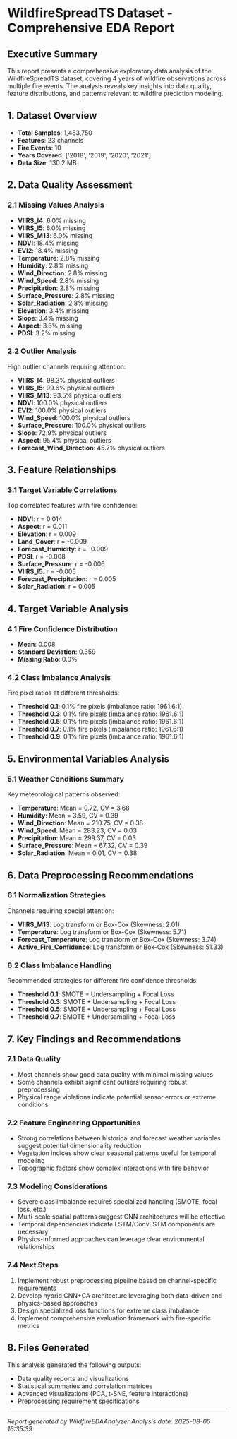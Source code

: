# WildfireSpreadTS Dataset - Comprehensive EDA Report

## Executive Summary

This report presents a comprehensive exploratory data analysis of the WildfireSpreadTS dataset, covering 4 years of wildfire observations across multiple fire events. The analysis reveals key insights into data quality, feature distributions, and patterns relevant to wildfire prediction modeling.

## 1. Dataset Overview

- **Total Samples**: 1,483,750
- **Features**: 23 channels
- **Fire Events**: 10
- **Years Covered**: ['2018', '2019', '2020', '2021']
- **Data Size**: 130.2 MB

## 2. Data Quality Assessment

### 2.1 Missing Values Analysis

- **VIIRS_I4**: 6.0% missing
- **VIIRS_I5**: 6.0% missing
- **VIIRS_M13**: 6.0% missing
- **NDVI**: 18.4% missing
- **EVI2**: 18.4% missing
- **Temperature**: 2.8% missing
- **Humidity**: 2.8% missing
- **Wind_Direction**: 2.8% missing
- **Wind_Speed**: 2.8% missing
- **Precipitation**: 2.8% missing
- **Surface_Pressure**: 2.8% missing
- **Solar_Radiation**: 2.8% missing
- **Elevation**: 3.4% missing
- **Slope**: 3.4% missing
- **Aspect**: 3.3% missing
- **PDSI**: 3.2% missing

### 2.2 Outlier Analysis

High outlier channels requiring attention:
- **VIIRS_I4**: 98.3% physical outliers
- **VIIRS_I5**: 99.6% physical outliers
- **VIIRS_M13**: 93.5% physical outliers
- **NDVI**: 100.0% physical outliers
- **EVI2**: 100.0% physical outliers
- **Wind_Speed**: 100.0% physical outliers
- **Surface_Pressure**: 100.0% physical outliers
- **Slope**: 72.9% physical outliers
- **Aspect**: 95.4% physical outliers
- **Forecast_Wind_Direction**: 45.7% physical outliers

## 3. Feature Relationships

### 3.1 Target Variable Correlations

Top correlated features with fire confidence:
- **NDVI**: r = 0.014
- **Aspect**: r = 0.011
- **Elevation**: r = 0.009
- **Land_Cover**: r = -0.009
- **Forecast_Humidity**: r = -0.009
- **PDSI**: r = -0.008
- **Surface_Pressure**: r = -0.006
- **VIIRS_I5**: r = -0.005
- **Forecast_Precipitation**: r = 0.005
- **Solar_Radiation**: r = 0.005

## 4. Target Variable Analysis

### 4.1 Fire Confidence Distribution

- **Mean**: 0.008
- **Standard Deviation**: 0.359
- **Missing Ratio**: 0.0%

### 4.2 Class Imbalance Analysis

Fire pixel ratios at different thresholds:
- **Threshold 0.1**: 0.1% fire pixels (imbalance ratio: 1961.6:1)
- **Threshold 0.3**: 0.1% fire pixels (imbalance ratio: 1961.6:1)
- **Threshold 0.5**: 0.1% fire pixels (imbalance ratio: 1961.6:1)
- **Threshold 0.7**: 0.1% fire pixels (imbalance ratio: 1961.6:1)
- **Threshold 0.9**: 0.1% fire pixels (imbalance ratio: 1961.6:1)

## 5. Environmental Variables Analysis

### 5.1 Weather Conditions Summary

Key meteorological patterns observed:
- **Temperature**: Mean = 0.72, CV = 3.68
- **Humidity**: Mean = 3.59, CV = 0.39
- **Wind_Direction**: Mean = 210.75, CV = 0.38
- **Wind_Speed**: Mean = 283.23, CV = 0.03
- **Precipitation**: Mean = 299.37, CV = 0.03
- **Surface_Pressure**: Mean = 67.32, CV = 0.39
- **Solar_Radiation**: Mean = 0.01, CV = 0.38

## 6. Data Preprocessing Recommendations

### 6.1 Normalization Strategies

Channels requiring special attention:
- **VIIRS_M13**: Log transform or Box-Cox (Skewness: 2.01)
- **Temperature**: Log transform or Box-Cox (Skewness: 5.71)
- **Forecast_Temperature**: Log transform or Box-Cox (Skewness: 3.74)
- **Active_Fire_Confidence**: Log transform or Box-Cox (Skewness: 51.33)

### 6.2 Class Imbalance Handling

Recommended strategies for different fire confidence thresholds:
- **Threshold 0.1**: SMOTE + Undersampling + Focal Loss
- **Threshold 0.3**: SMOTE + Undersampling + Focal Loss
- **Threshold 0.5**: SMOTE + Undersampling + Focal Loss
- **Threshold 0.7**: SMOTE + Undersampling + Focal Loss

## 7. Key Findings and Recommendations

### 7.1 Data Quality
- Most channels show good data quality with minimal missing values
- Some channels exhibit significant outliers requiring robust preprocessing
- Physical range violations indicate potential sensor errors or extreme conditions

### 7.2 Feature Engineering Opportunities
- Strong correlations between historical and forecast weather variables suggest potential dimensionality reduction
- Vegetation indices show clear seasonal patterns useful for temporal modeling
- Topographic factors show complex interactions with fire behavior

### 7.3 Modeling Considerations
- Severe class imbalance requires specialized handling (SMOTE, focal loss, etc.)
- Multi-scale spatial patterns suggest CNN architectures will be effective
- Temporal dependencies indicate LSTM/ConvLSTM components are necessary
- Physics-informed approaches can leverage clear environmental relationships

### 7.4 Next Steps
1. Implement robust preprocessing pipeline based on channel-specific requirements
2. Develop hybrid CNN+CA architecture leveraging both data-driven and physics-based approaches
3. Design specialized loss functions for extreme class imbalance
4. Implement comprehensive evaluation framework with fire-specific metrics

## 8. Files Generated

This analysis generated the following outputs:
- Data quality reports and visualizations
- Statistical summaries and correlation matrices
- Advanced visualizations (PCA, t-SNE, feature interactions)
- Preprocessing requirement specifications

---
*Report generated by WildfireEDAAnalyzer*
*Analysis date: 2025-08-05 16:35:39*
